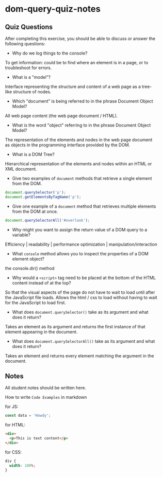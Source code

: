 # dom-query-quiz-notes

## Quiz Questions

After completing this exercise, you should be able to discuss or answer the following questions:

- Why do we log things to the console?

To get information: could be to find where an element is in a page, or to troubleshoot for errors.

- What is a "model"?

Interface representing the structure and content of a web page as a tree-like structure of nodes.

- Which "document" is being referred to in the phrase Document Object Model?

All web page content (the web page document / HTML).

- What is the word "object" referring to in the phrase Document Object Model?

The representation of the elements and nodes in the web page document as objects in the programming interface provided by the DOM.

- What is a DOM Tree?

Hierarchical representation of the elements and nodes within an HTML or XML document.

- Give two examples of `document` methods that retrieve a single element from the DOM.

```javascript
document.querySelector('p');
document.getElementsByTagName('p');
```

- Give one example of a `document` method that retrieves multiple elements from the DOM at once.

```javascript
document.querySelectorAll('#overlook');
```

- Why might you want to assign the return value of a DOM query to a variable?

Efficiency | readability | performance optimization | manipulation/interaction

- What `console` method allows you to inspect the properties of a DOM element object?

the console.dir() method

- Why would a `<script>` tag need to be placed at the bottom of the HTML content instead of at the top?

So that the visual aspects of the page do not have to wait to load until after the JavaScript file loads.
Allows the html / css to load without having to wait for the JavaScript to load first.

- What does `document.querySelector()` take as its argument and what does it return?

Takes an element as its argument and returns the first instance of that element appearing in the document.

- What does `document.querySelectorAll()` take as its argument and what does it return?

Takes an element and returns every element matching the argument in the document.

## Notes

All student notes should be written here.

How to write `Code Examples` in markdown

for JS:

```javascript
const data = 'Howdy';
```

for HTML:

```html
<div>
  <p>This is text content</p>
</div>
```

for CSS:

```css
div {
  width: 100%;
}
```
